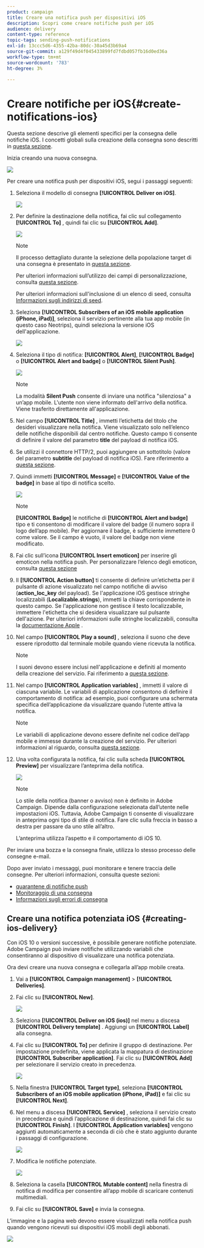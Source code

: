 ```yaml
---
product: campaign
title: Creare una notifica push per dispositivi iOS
description: Scopri come creare notifiche push per iOS
audience: delivery
content-type: reference
topic-tags: sending-push-notifications
exl-id: 13ccc5d6-4355-42ba-80dc-30a45d3b69a4
source-git-commit: a129f49d4f045433899fd7fdbd057fb16d0ed36a
workflow-type: tm+mt
source-wordcount: '783'
ht-degree: 3%

---
```


# Creare notifiche per iOS{#create-notifications-ios}

Questa sezione descrive gli elementi specifici per la consegna delle notifiche iOS. I concetti globali sulla creazione della consegna sono descritti in [questa sezione](steps-about-delivery-creation-steps.md).

Inizia creando una nuova consegna.

![](assets/nmac_delivery_1.png)

Per creare una notifica push per dispositivi iOS, segui i passaggi seguenti:

1. Seleziona il modello di consegna **[!UICONTROL Deliver on iOS]**.

   ![](assets/nmac_delivery_ios_1.png)

1. Per definire la destinazione della notifica, fai clic sul collegamento **[!UICONTROL To]** , quindi fai clic su **[!UICONTROL Add]**.

   ![](assets/nmac_delivery_ios_2.png)

   >[!NOTE]
   >
   >Il processo dettagliato durante la selezione della popolazione target di una consegna è presentato in [questa sezione](steps-defining-the-target-population.md).
   >
   >Per ulteriori informazioni sull’utilizzo dei campi di personalizzazione, consulta [questa sezione](about-personalization.md).
   >
   >Per ulteriori informazioni sull&#39;inclusione di un elenco di seed, consulta [Informazioni sugli indirizzi di seed](about-seed-addresses.md).

1. Seleziona **[!UICONTROL Subscribers of an iOS mobile application (iPhone, iPad)]**, seleziona il servizio pertinente alla tua app mobile (in questo caso Neotrips), quindi seleziona la versione iOS dell&#39;applicazione.

   ![](assets/nmac_delivery_ios_3.png)

1. Seleziona il tipo di notifica: **[!UICONTROL Alert]**, **[!UICONTROL Badge]** o **[!UICONTROL Alert and badge]** o **[!UICONTROL Silent Push]**.

   ![](assets/nmac_delivery_ios_4.png)

   >[!NOTE]
   >
   >La modalità **Silent Push** consente di inviare una notifica &quot;silenziosa&quot; a un’app mobile. L&#39;utente non viene informato dell&#39;arrivo della notifica. Viene trasferito direttamente all&#39;applicazione.

1. Nel campo **[!UICONTROL Title]** , immetti l’etichetta del titolo che desideri visualizzare nella notifica. Viene visualizzato solo nell’elenco delle notifiche disponibili dal centro notifiche. Questo campo ti consente di definire il valore del parametro **title** del payload di notifica iOS.

1. Se utilizzi il connettore HTTP/2, puoi aggiungere un sottotitolo (valore del parametro **subtitle** del payload di notifica iOS). Fare riferimento a [questa sezione](configuring-the-mobile-application.md).

1. Quindi immetti **[!UICONTROL Message]** e **[!UICONTROL Value of the badge]** in base al tipo di notifica scelto.

   ![](assets/nmac_delivery_ios_5.png)

   >[!NOTE]
   >
   >**[!UICONTROL Badge]** le notifiche di  **[!UICONTROL Alert and badge]** tipo e ti consentono di modificare il valore del badge (il numero sopra il logo dell’app mobile). Per aggiornare il badge, è sufficiente immettere 0 come valore. Se il campo è vuoto, il valore del badge non viene modificato.

1. Fai clic sull’icona **[!UICONTROL Insert emoticon]** per inserire gli emoticon nella notifica push. Per personalizzare l’elenco degli emoticon, consulta [questa sezione](customizing-emoticon-list.md)

1. Il **[!UICONTROL Action button]** ti consente di definire un’etichetta per il pulsante di azione visualizzato nel campo notifiche di avviso (**action_loc_key** del payload). Se l&#39;applicazione iOS gestisce stringhe localizzabili (**Localizable.strings**), immetti la chiave corrispondente in questo campo. Se l&#39;applicazione non gestisce il testo localizzabile, immettere l&#39;etichetta che si desidera visualizzare sul pulsante dell&#39;azione. Per ulteriori informazioni sulle stringhe localizzabili, consulta la [documentazione Apple](https://developer.apple.com/library/archive/documentation/NetworkingInternet/Conceptual/RemoteNotificationsPG/CreatingtheNotificationPayload.html#//apple_ref/doc/uid/TP40008194-CH10-SW1) .
1. Nel campo **[!UICONTROL Play a sound]** , seleziona il suono che deve essere riprodotto dal terminale mobile quando viene ricevuta la notifica.

   >[!NOTE]
   >
   >I suoni devono essere inclusi nell&#39;applicazione e definiti al momento della creazione del servizio. Fai riferimento a [questa sezione](configuring-the-mobile-application.md#configuring-external-account-ios).

1. Nel campo **[!UICONTROL Application variables]** , immetti il valore di ciascuna variabile. Le variabili di applicazione consentono di definire il comportamento di notifica: ad esempio, puoi configurare una schermata specifica dell’applicazione da visualizzare quando l’utente attiva la notifica.

   >[!NOTE]
   >
   >Le variabili di applicazione devono essere definite nel codice dell’app mobile e immesse durante la creazione del servizio. Per ulteriori informazioni al riguardo, consulta [questa sezione](configuring-the-mobile-application.md).

1. Una volta configurata la notifica, fai clic sulla scheda **[!UICONTROL Preview]** per visualizzare l’anteprima della notifica.

   ![](assets/nmac_intro_2.png)

   >[!NOTE]
   >
   >Lo stile della notifica (banner o avviso) non è definito in Adobe Campaign. Dipende dalla configurazione selezionata dall’utente nelle impostazioni iOS. Tuttavia, Adobe Campaign ti consente di visualizzare in anteprima ogni tipo di stile di notifica. Fare clic sulla freccia in basso a destra per passare da uno stile all’altro.
   >
   >L’anteprima utilizza l’aspetto e il comportamento di iOS 10.

Per inviare una bozza e la consegna finale, utilizza lo stesso processo delle consegne e-mail.

Dopo aver inviato i messaggi, puoi monitorare e tenere traccia delle consegne. Per ulteriori informazioni, consulta queste sezioni:

* [quarantene di notifiche push](understanding-quarantine-management.md#push-notification-quarantines)
* [Monitoraggio di una consegna](about-delivery-monitoring.md)
* [Informazioni sugli errori di consegna](understanding-delivery-failures.md)


## Creare una notifica potenziata iOS {#creating-ios-delivery}

Con iOS 10 o versioni successive, è possibile generare notifiche potenziate. Adobe Campaign può inviare notifiche utilizzando variabili che consentiranno al dispositivo di visualizzare una notifica potenziata.

Ora devi creare una nuova consegna e collegarla all’app mobile creata.

1. Vai a **[!UICONTROL Campaign management]** > **[!UICONTROL Deliveries]**.

1. Fai clic su **[!UICONTROL New]**.

   ![](assets/nmac_android_3.png)

1. Seleziona **[!UICONTROL Deliver on iOS (ios)]** nel menu a discesa **[!UICONTROL Delivery template]** . Aggiungi un **[!UICONTROL Label]** alla consegna.

1. Fai clic su **[!UICONTROL To]** per definire il gruppo di destinazione. Per impostazione predefinita, viene applicata la mappatura di destinazione **[!UICONTROL Subscriber application]**. Fai clic su **[!UICONTROL Add]** per selezionare il servizio creato in precedenza.

   ![](assets/nmac_ios_9.png)

1. Nella finestra **[!UICONTROL Target type]**, seleziona **[!UICONTROL Subscribers of an iOS mobile application (iPhone, iPad)]** e fai clic su **[!UICONTROL Next]**.

1. Nel menu a discesa **[!UICONTROL Service]** , seleziona il servizio creato in precedenza e quindi l’applicazione di destinazione, quindi fai clic su **[!UICONTROL Finish]**.
I **[!UICONTROL Application variables]** vengono aggiunti automaticamente a seconda di ciò che è stato aggiunto durante i passaggi di configurazione.

   ![](assets/nmac_ios_6.png)

1. Modifica le notifiche potenziate.

   ![](assets/nmac_ios_7.png)

1. Seleziona la casella **[!UICONTROL Mutable content]** nella finestra di notifica di modifica per consentire all’app mobile di scaricare contenuti multimediali.

1. Fai clic su **[!UICONTROL Save]** e invia la consegna.

L’immagine e la pagina web devono essere visualizzati nella notifica push quando vengono ricevuti sui dispositivi iOS mobili degli abbonati.

![](assets/nmac_ios_8.png)
